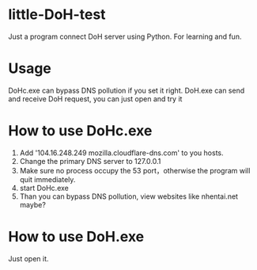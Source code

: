 # little-DoH-test
Just a program connect DoH server using Python. For learning and fun.
# Usage
DoHc.exe can bypass DNS pollution if you set it right.
DoH.exe can send and receive DoH request, you can just open and try it
# How to use DoHc.exe
1. Add '104.16.248.249 mozilla.cloudflare-dns.com' to you hosts.
2. Change the primary DNS server to 127.0.0.1
3. Make sure no process occupy the 53 port，otherwise the program will quit immediately.
4. start DoHc.exe
5. Than you can bypass DNS pollution, view websites like nhentai.net maybe?
# How to use DoH.exe
Just open it.
